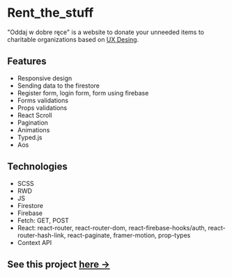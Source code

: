 # Rent_the_stuff

"Oddaj w dobre ręce" is a website to donate your unneeded items to charitable organizations based on <a href="https://xd.adobe.com/spec/f11fc670-7af2-4502-4013-c1f66f8d3332-872e/grid/"> UX Desing<a>.

## Features
* Responsive design
* Sending data to the firestore
* Register form, login form, form using firebase
* Forms validations
* Props validations
* React Scroll
* Pagination
* Animations
* Typed.js
* Aos

## Technologies
* SCSS
* RWD
* JS
* Firestore
* Firebase
* Fetch: GET, POST
* React: react-router, react-router-dom, react-firebase-hooks/auth, react-router-hash-link, react-paginate, framer-motion, prop-types
* Context API

## See this project <a href="https://atlon1.github.io/Rent_the_stuff/UserLoginInHome">here -></a>